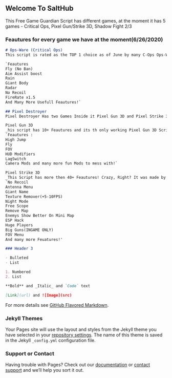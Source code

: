 ## Welcome To SaltHub

This Free Game Guardian Script has different games, at the moment it has 5 games - Critical Ops, Pixel Gun/Strike 3D, Shadow Fight 2/3

###   Feautures for every game we have at the moment(6/26/2020)


```markdown
# Ops-Ware (Critical Ops)
This script is rated as the TOP 1 choice as of June by many C-Ops Ops-Ware Users compared to any other Critical Ops script at the moment!

`Feautures
Fly (No Ban)
Aim Assist boost
Rain
Giant Body
Radar
No Recoil
FireRate x1.5
And Many More Usefull Feautures!`

## Pixel Destroyer
Pixel Destroyer Has two Games Inside it Pixel Gun 3D and Pixel Strike 3D both have very decent and usefull feautures

Pixel Gun 3D
_his script has 10+ Feautures and its th only working Pixel Gun 3D Script right now, Of Course there are better mods out there like Mod Menus and Substrate Mod Menus, but one update and you have to wait untill the mod menu maker has to update it, since this is a Lua script and its online, updates and unpatches can be done very quick, with no other download etc!_
`Feautures :
High Jump
Fly
FOV
HUD Modifiers
LagSwitch
Camera Mods and many more fun Mods to mess with!`

Pixel Strike 3D
_This Script has more then 40+ Feautures! Crazy, Right? It was made by Me And A Experienced Modder Named Chewy, Very fun and usefull For Grinding_
`No Recoil
Antenna Menu
Giant Name
Texture Remover(+5-10FPS)
Night Mode
Free Scope
Remove Map
Enemys Show Better On Mini Map
ESP Hack
Huge Players
Big Guns(INGAME ONLY)
FOV Menu
And many more Feuatures!'

### Header 3

- Bulleted
- List

1. Numbered
2. List

**Bold** and _Italic_ and `Code` text

[Link](url) and ![Image](src)
```

For more details see [GitHub Flavored Markdown](https://guides.github.com/features/mastering-markdown/).

### Jekyll Themes

Your Pages site will use the layout and styles from the Jekyll theme you have selected in your [repository settings](https://github.com/salthub-master/salthub/settings). The name of this theme is saved in the Jekyll `_config.yml` configuration file.

### Support or Contact

Having trouble with Pages? Check out our [documentation](https://help.github.com/categories/github-pages-basics/) or [contact support](https://github.com/contact) and we’ll help you sort it out.
